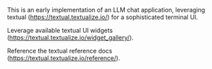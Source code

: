 This is an early implementation of an LLM chat application, leveraging textual
(https://textual.textualize.io/) for a sophisticated terminal UI.

Leverage available textual UI widgets (https://textual.textualize.io/widget_gallery/).

Reference the textual reference docs (https://textual.textualize.io/reference/).
